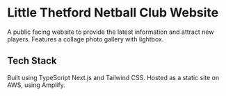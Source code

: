 # Little Thetford Netball Club Website

A public facing website to provide the latest information and attract new players. Features a collage photo gallery with lightbox.

## Tech Stack

Built using TypeScript Next.js and Tailwind CSS.
Hosted as a static site on AWS, using Amplify.
